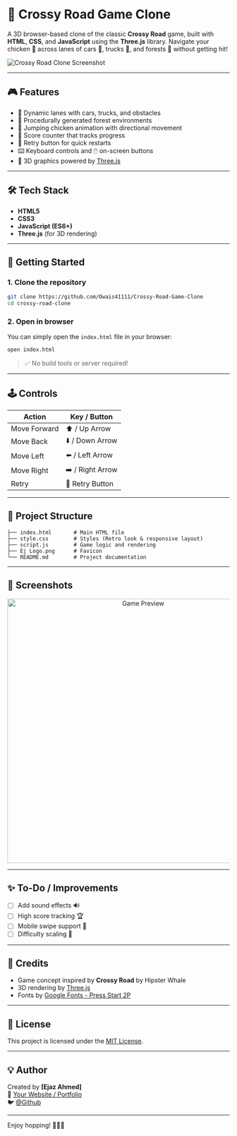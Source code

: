 # 🐔 Crossy Road Game Clone

A 3D browser-based clone of the classic **Crossy Road** game, built with **HTML**, **CSS**, and **JavaScript** using the **Three.js** library. Navigate your chicken 🐤 across lanes of cars 🚗, trucks 🚚, and forests 🌲 without getting hit!

![Crossy Road Clone Screenshot](https://github.com/user-attachments/assets/81870555-c44d-4dda-ad13-23c1ed304c09) <!-- Replace with your screenshot path -->

---

## 🎮 Features

- 🚦 Dynamic lanes with cars, trucks, and obstacles
- 🌲 Procedurally generated forest environments
- 🐤 Jumping chicken animation with directional movement
- 🎯 Score counter that tracks progress
- 🔁 Retry button for quick restarts
- ⌨️ Keyboard controls and 🖱️ on-screen buttons
- 🧱 3D graphics powered by [Three.js](https://threejs.org/)

---

## 🛠️ Tech Stack

- **HTML5**
- **CSS3**
- **JavaScript (ES6+)**
- **Three.js** (for 3D rendering)

---

## 🚀 Getting Started

### 1. Clone the repository

```bash
git clone https://github.com/Owais41111/Crossy-Road-Game-Clone
cd crossy-road-clone
```

### 2. Open in browser

You can simply open the `index.html` file in your browser:

```bash
open index.html
```

> ✅ No build tools or server required!

---

## 🕹️ Controls

| Action       | Key / Button     |
|--------------|------------------|
| Move Forward | ⬆️ / Up Arrow     |
| Move Back    | ⬇️ / Down Arrow   |
| Move Left    | ⬅️ / Left Arrow   |
| Move Right   | ➡️ / Right Arrow  |
| Retry        | 🔁 Retry Button   |

---

## 📁 Project Structure

```
├── index.html       # Main HTML file
├── style.css        # Styles (Retro look & responsive layout)
├── script.js        # Game logic and rendering
├── Ej Logo.png      # Favicon
└── README.md        # Project documentation
```

---

## 📸 Screenshots

<!-- Add your screenshots here -->
<p align="center">
  <img src="screenshot1.png" alt="Game Preview" width="600"/>
</p>

---

## ✨ To-Do / Improvements

- [ ] Add sound effects 🔊
- [ ] High score tracking 🏆
- [ ] Mobile swipe support 📱
- [ ] Difficulty scaling 🚀

---

## 🙌 Credits

- Game concept inspired by **Crossy Road** by Hipster Whale
- 3D rendering by [Three.js](https://threejs.org/)
- Fonts by [Google Fonts - Press Start 2P](https://fonts.google.com/specimen/Press+Start+2P)

---

## 📄 License

This project is licensed under the [MIT License](LICENSE).

---

## 💡 Author

Created by **[Ejaz Ahmed]**  
🔗 [Your Website / Portfolio](https://owais41111.github.io/Ejaz-Ahmed/)  
🐦 [@Github](https://github.com/Owais41111)  

---

Enjoy hopping! 🐔🚗🌲
```

